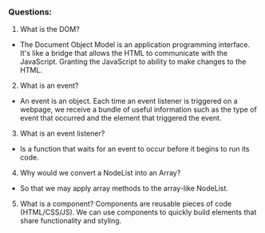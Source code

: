 ### Questions:
1. What is the DOM?
 - The Document Object Model is an application programming interface. It's like a bridge that allows the HTML to communicate with the JavaScript. Granting the JavaScript to ability to make changes to the HTML.
2. What is an event?
 - An event is an object. Each time an event listener is triggered on a webpage, we receive a bundle of useful information such as the type of event that occurred and the element that triggered the event. 
3. What is an event listener?
- Is a function that waits for an event to occur before it begins to run its code. 
4. Why would we convert a NodeList into an Array?
- So that we may apply array methods to the array-like NodeList. 
5. What is a component? 
Components are reusable pieces of code (HTML/CSS/JS). We can use components to quickly build elements that share functionality and styling.

